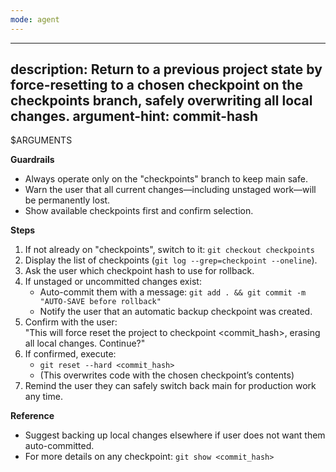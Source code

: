 ```yaml
---
mode: agent
---
```

---
description: Return to a previous project state by force-resetting to a chosen checkpoint on the checkpoints branch, safely overwriting all local changes.
argument-hint: commit-hash
---

$ARGUMENTS
<!-- GIT:START -->
**Guardrails**
- Always operate only on the "checkpoints" branch to keep main safe.
- Warn the user that all current changes—including unstaged work—will be permanently lost.
- Show available checkpoints first and confirm selection.

**Steps**
1. If not already on "checkpoints", switch to it: `git checkout checkpoints`
2. Display the list of checkpoints (`git log --grep=checkpoint --oneline`).
3. Ask the user which checkpoint hash to use for rollback.
4. If unstaged or uncommitted changes exist:
    - Auto-commit them with a message: `git add . && git commit -m "AUTO-SAVE before rollback"`
    - Notify the user that an automatic backup checkpoint was created.
5. Confirm with the user:  
   "This will force reset the project to checkpoint <commit_hash>, erasing all local changes. Continue?"
6. If confirmed, execute:
    - `git reset --hard <commit_hash>`
    - (This overwrites code with the chosen checkpoint’s contents)
7. Remind the user they can safely switch back main for production work any time.

**Reference**
- Suggest backing up local changes elsewhere if user does not want them auto-committed.
- For more details on any checkpoint: `git show <commit_hash>`
<!-- GIT:END -->
